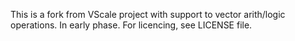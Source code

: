 This is a fork from VScale project with support to vector arith/logic operations. In early phase. For licencing, see LICENSE file.
